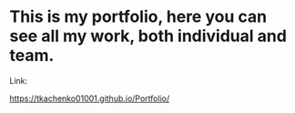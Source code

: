 # This is my portfolio, here you can see all my work, both individual and team.

Link:

https://tkachenko01001.github.io/Portfolio/
